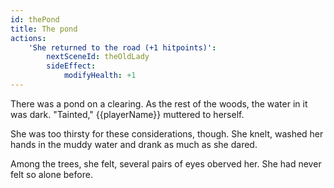 ```yaml
---
id: thePond
title: The pond
actions:
    'She returned to the road (+1 hitpoints)':
        nextSceneId: theOldLady
        sideEffect:
            modifyHealth: +1
---
```


There was a pond on a clearing. As the rest of the woods, the water in it was dark. "Tainted," {{playerName}} muttered to herself.

She was too thirsty for these considerations, though. She knelt, washed her hands in the muddy water and drank as much as she dared.

Among the trees, she felt, several pairs of eyes oberved her. She had never felt so alone before.
